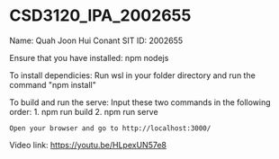 # CSD3120_IPA_2002655
Name: Quah Joon Hui Conant
SIT ID: 2002655

Ensure that you have installed: npm
                                nodejs

To install dependicies:
    Run wsl in your folder directory and run the command "npm install"

To build and run the serve:
    Input these two commands in the following order:
        1. npm run build
        2. npm run serve

    Open your browser and go to http://localhost:3000/

Video link: https://youtu.be/HLpexUN57e8